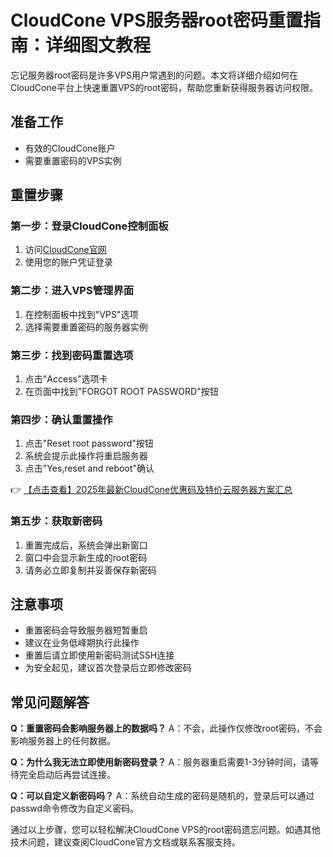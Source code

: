 # CloudCone VPS服务器root密码重置指南：详细图文教程

忘记服务器root密码是许多VPS用户常遇到的问题。本文将详细介绍如何在CloudCone平台上快速重置VPS的root密码，帮助您重新获得服务器访问权限。

## 准备工作
- 有效的CloudCone账户
- 需要重置密码的VPS实例

## 重置步骤

### 第一步：登录CloudCone控制面板
1. 访问[CloudCone官网](https://bit.ly/Cloudcone)
2. 使用您的账户凭证登录

### 第二步：进入VPS管理界面
1. 在控制面板中找到"VPS"选项
2. 选择需要重置密码的服务器实例

### 第三步：找到密码重置选项
1. 点击"Access"选项卡
2. 在页面中找到"FORGOT ROOT PASSWORD"按钮

### 第四步：确认重置操作
1. 点击"Reset root password"按钮
2. 系统会提示此操作将重启服务器
3. 点击"Yes,reset and reboot"确认

👉 [【点击查看】2025年最新CloudCone优惠码及特价云服务器方案汇总](https://bit.ly/Cloudcone)

### 第五步：获取新密码
1. 重置完成后，系统会弹出新窗口
2. 窗口中会显示新生成的root密码
3. 请务必立即复制并妥善保存新密码

## 注意事项
- 重置密码会导致服务器短暂重启
- 建议在业务低峰期执行此操作
- 重置后请立即使用新密码测试SSH连接
- 为安全起见，建议首次登录后立即修改密码

## 常见问题解答
**Q：重置密码会影响服务器上的数据吗？**
A：不会，此操作仅修改root密码，不会影响服务器上的任何数据。

**Q：为什么我无法立即使用新密码登录？**
A：服务器重启需要1-3分钟时间，请等待完全启动后再尝试连接。

**Q：可以自定义新密码吗？**
A：系统自动生成的密码是随机的，登录后可以通过passwd命令修改为自定义密码。

通过以上步骤，您可以轻松解决CloudCone VPS的root密码遗忘问题。如遇其他技术问题，建议查阅CloudCone官方文档或联系客服支持。